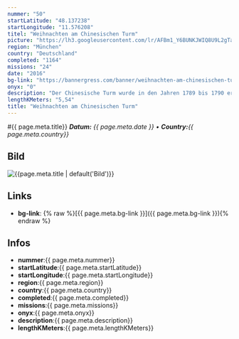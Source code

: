 ```yaml
---
nummer: "50"
startLatitude: "48.137238"
startLongitude: "11.576208"
titel: "Weihnachten am Chinesischen Turm"
picture: "https://lh3.googleusercontent.com/lr/AFBm1_Y6BUNKJWIQ8U9L2gTatTKYVqThrjN65OAt3os0Ww-Ramir3VhVRBdsT6PdMAdyIdZuVqEcjNYn4OYdQJqroW0MqQWx8YGhbhzvACPaQCWX8oFBY9ZDoIzDYT0uGBO_KHIxwMPo3eXhCketEr6pWRf2X8Utv7n5cMJkvtDBSK2T65xI6HTWyLEEnRVyQIYmiQYkBd1KTaKn0UDJopjX0XAi9_jqePdQcUF0yY-l10ZSXG2YrLVK5jeT4cUi3ygoZUzA7Bcbayg5SGa3nPVMpWP5SS7VyY8IBtfHB_nymHRxVpLJFPr0HNZOB9KNvJYyS9C-Km4grIH2OA9ep4Z4UIfgEBPIkcKMzYDfHmm-N5BZ3GqkRZEf_5DOVeMHm1sS9DKtTMJt-ZN9l6K3_wSXqBJCLyPCuVF0ryS8rNwlilUalhAFvgtR3HQft1tyNcF4-XPOJIg-fQ2_mcoMWuK4fbgX07DewVWCveyr6mi-FzbQL-mTT3lipGSg1AOAinw0GI0fsVEoa5PB5n5jTFy5kTbtpLa97U6xdpVGotM84gb64pTsIQyKiNlDxEMf80C5xx_f9K7iZLTxBss66_K9vovNlan15JuAyGJuaDV2MPkHpmNGbLqXH5H1ThFgtC3onmRkguFnvlP4apBiC3rTWF8x3Aeq9azZUnrIl-QuPQZrIXWTHWp-Pqk9_IubDantZGMCvZLwJyR8l2poTzrtAZznkJZRI_eV0cZthYcHj9IP23c4KS1NWLLkf4sIlpK3w6xO2xSyDgdEgSIqkaz4DkXMbs2CSvur8UlMOJYYdjlE_fvGgNiNAxAYHcZGxpdIK4AwUVjAG5HhRj9G_XweCBBVtCLsk-tYsQcO"
region: "München"
country: "Deutschland"
completed: "1164"
missions: "24"
date: "2016"
bg-link: "https://bannergress.com/banner/weihnachten-am-chinesischen-turm-46d7"
onyx: "0"
description: "Der Chinesische Turm wurde in den Jahren 1789 bis 1790 erbaut und 1792 mit der Eröffnung des Englischen Gartens als Aussichtsplattform der Öffentlichkeit zugänglich gemacht."
lengthKMeters: "5,54"
title: "Weihnachten am Chinesischen Turm"
---
```


#{{ page.meta.title}}
_**Datum:** {{ page.meta.date }} • **Country:**{{ page.meta.country}}_

## Bild
![{{page.meta.title | default('Bild')}}]({{page.meta.picture}})

## Links
- **bg-link**: {% raw %}[{{ page.meta.bg-link }}]({{ page.meta.bg-link }}){% endraw %}

## Infos
- **nummer**:{{ page.meta.nummer}}
- **startLatitude**:{{ page.meta.startLatitude}}
- **startLongitude**:{{ page.meta.startLongitude}}
- **region**:{{ page.meta.region}}
- **country**:{{ page.meta.country}}
- **completed**:{{ page.meta.completed}}
- **missions**:{{ page.meta.missions}}
- **onyx**:{{ page.meta.onyx}}
- **description**:{{ page.meta.description}}
- **lengthKMeters**:{{ page.meta.lengthKMeters}}

